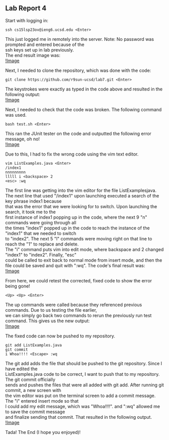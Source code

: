 ## Lab Report 4  
  
Start with logging in:
```
ssh cs15lsp23ov@ieng6.ucsd.edu <Enter>
```
This just logged me in remotely into the server. Note: No password was prompted and entered because of the  
ssh keys set up in lab previously.  
The end result image was:  
[!Image](Lab4ScreenShot1.PNG) 

Next, I needed to clone the repository, which was done with the code:  
```
git clone https://github.com/r9sun-ucsd/lab7.git <Enter>
```
The keystrokes were exactly as typed in the code above and resulted in the following output:  
[!Image](Lab4ScreenShot2.PNG)  

Next, I needed to check that the code was broken. The following command was used.  
```
bash test.sh <Enter>
```
This ran the JUnit tester on the code and outputted the following error message, oh no!  
[!Image](Lab4ScreenShot3.PNG)  
  
Due to this, I had to fix the wrong code using the vim text editor. 
```
vim ListExamples.java <Enter>
/index1 
nnnnnnnnn
lllll i <backspace> 2
<esc> :wq
```  
The first line was getting into the vim editor for the file ListExamplesjava.   
The next line that used "/index1" upon launching executed a search of the key phrase index1 because  
that was the error that we were looking for to switch. Upon launching the search, it took me to the  
first instance of index1 popping up in the code, where the next 9 "n" commands were going through all  
the times "index1" popped up in the code to reach the instance of the "index1" that we needed to switch  
to "index2". The next 5 "l" commands were moving right on that line to reach the "1" to replace and delete.  
The "i" command puts vim into edit mode, where backspace and 2 changed "index1" to "index2". Finally, "esc"  
could be called to exit back to normal mode from insert mode, and then the file could be saved and quit with ":wq". 
The code's final result was:  
[!Image](Lab4ScreenShot4.PNG) 
  
From here, we could retest the corrected, fixed code to show the error being gone!  
```
<Up> <Up> <Enter>
```
The up commands were called because they referenced previous commands. Due to us testing the file earlier,  
we can simply go back two commands to rerun the previously run test command. This gives us the new output:  
[!Image](Lab4ScreenShot5.PNG)  
  
The fixed code can now be pushed to my repository.  
```
git add ListExamples.java
git commit
i Whoa!!!! <Escape> :wq
```  
The git add adds the file that should be pushed to the git repository. Since I have edited the  
ListExamples.java code to be correct, I want to push that to my repository. The git commit officially  
sends and pushes the files that were all added with git add. After running git commit, a new screen with  
the vim editor was put on the terminal screen to add a commit message. The "i" entered insert mode so that  
I could add my edit message, which was "Whoa!!!!". <Escape> and ":wq" allowed me to save the commit message  
and finalize sending that commit. That resulted in the following output.  
[!Image](Lab4ScreenShot6.PNG)  
  
Tada! The End (I hope you enjoyed)!
